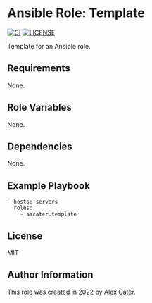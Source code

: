 # Ansible Role: Template

[![CI](https://github.com/aacater/ansible-role-template/workflows/CI/badge.svg?event=push)](https://github.com/aacater/ansible-role-template/actions?query=workflow%3ACI)
[![LICENSE](https://img.shields.io/badge/license-MIT-brightgreen.svg)](LICENSE)

Template for an Ansible role.

## Requirements

None.

## Role Variables

None.


## Dependencies

None.

## Example Playbook

    - hosts: servers
      roles:
        - aacater.template

## License

MIT

## Author Information

This role was created in 2022 by [Alex Cater](https://www.aacater.net/).
